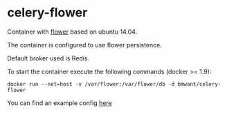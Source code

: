 # celery-flower

Container with [flower](http://flower.readthedocs.org/en/latest/) based on ubuntu 14.04.

The container is configured to use flower persistence.

Default broker used is Redis.

To start the container execute the following commands (docker >= 1.9):

```
docker run --net=host -v /var/flower:/var/flower/db -d bmwant/celery-flower
```

You can find an example config [here](https://github.com/bmwant/celery-flower/blob/master/flowerconfig.py)

